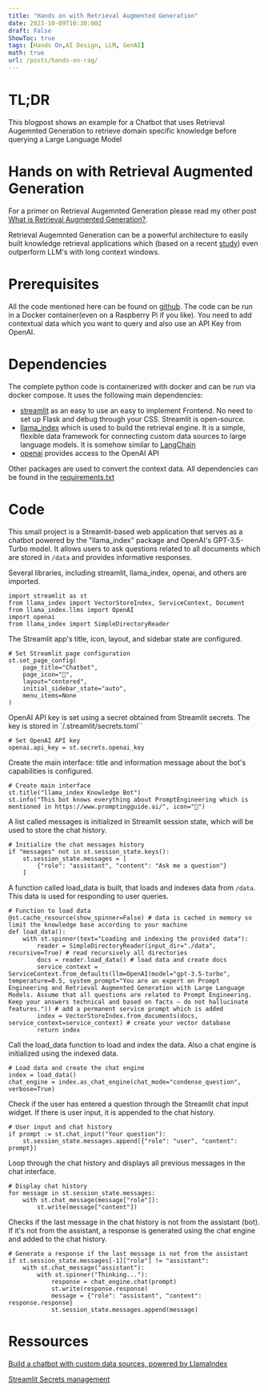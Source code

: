 ```yaml
---
title: "Hands on with Retrieval Augmented Generation"
date: 2023-10-09T10:30:00Z
draft: False
ShowToc: true
tags: [Hands On,AI Design, LLM, GenAI]
math: true
url: /posts/hands-on-rag/
---
```


# TL;DR

This blogpost shows an example for a Chatbot that uses Retrieval Augemnted Generation to retrieve domain specific knowledge before querying a Large Language Model

# Hands on with Retrieval Augmented Generation

For a primer on Retrieval Augemnted Generation please read my other post [What is Retrieval Augmented Generation?](/posts/rag).

Retrieval Augemnted Generation can be a powerful architecture to easily built knowledge retrieval applications which (based on a recent [study](https://arxiv.org/abs/2310.03025)) even outperform LLM's with long context windows.

# Prerequisites

All the code mentioned here can be found on [github](https://github.com/PatrickPT/RAG_LLM_example). The code can be run in a Docker container(even on a Raspberry Pi if you like). You need to add contextual data which you want to query and also use an API Key from OpenAI.

# Dependencies

The complete python code is containerized with docker and can be run via docker compose.
It uses the following main dependencies:
- [streamlit](https://streamlit.io) as an easy to use an easy to implement Frontend. No need to set up Flask and debug through your CSS. Streamlit is open-source.
- [llama_index](https://www.llamaindex.ai) which is used to build the retrieval engine. It is a simple, flexible data framework for connecting custom data sources to large language models. It is somehow similar to [LangChain](https://www.langchain.com)
- [openai](https://github.com/openai/openai-python) provides access to the OpenAI API

Other packages are used to convert the context data. All dependencies can be found in the [requirements.txt](https://github.com/PatrickPT/RAG_LLM_example/blob/main/requirements.txt)

# Code

This small project is a Streamlit-based web application that serves as a chatbot powered by the "llama_index" package and OpenAI's GPT-3.5-Turbo model. It allows users to ask questions related to all documents which are stored in `/data` and provides informative responses.

Several libraries, including streamlit, llama_index, openai, and others are imported.

    import streamlit as st
    from llama_index import VectorStoreIndex, ServiceContext, Document
    from llama_index.llms import OpenAI
    import openai
    from llama_index import SimpleDirectoryReader

The Streamlit app's title, icon, layout, and sidebar state are configured.

    # Set Streamlit page configuration
    st.set_page_config(
        page_title="Chatbot",
        page_icon="🦙",
        layout="centered",
        initial_sidebar_state="auto",
        menu_items=None
    )

OpenAI API key is set using a secret obtained from Streamlit secrets. The key is stored in `/.streamlit/secrets.toml``

    # Set OpenAI API key
    openai.api_key = st.secrets.openai_key

Create the main interface:
title and information message about the bot's capabilities is configured.

    # Create main interface
    st.title("llama_index Knowledge Bot")
    st.info("This bot knows everything about PromptEngineering which is mentioned in https://www.promptingguide.ai/", icon="📃")

A list called messages is initialized in Streamlit session state, which will be used to store the chat history.

    # Initialize the chat messages history
    if "messages" not in st.session_state.keys():
        st.session_state.messages = [
            {"role": "assistant", "content": "Ask me a question"}
        ]

A function called load_data is built, that loads and indexes data from `/data`. This data is used for responding to user queries.

    # Function to load data
    @st.cache_resource(show_spinner=False) # data is cached in memory so limit the knowledge base according to your machine
    def load_data():
        with st.spinner(text="Loading and indexing the provided data"):
            reader = SimpleDirectoryReader(input_dir="./data", recursive=True) # read recursively all directories 
            docs = reader.load_data() # load data and create docs
            service_context = ServiceContext.from_defaults(llm=OpenAI(model="gpt-3.5-turbo", temperature=0.5, system_prompt="You are an expert on Prompt Engineering and Retrieval Augmented Generation with Large Language Models. Assume that all questions are related to Prompt Engineering. Keep your answers technical and based on facts – do not hallucinate features.")) # add a permanent service prompt which is added
            index = VectorStoreIndex.from_documents(docs, service_context=service_context) # create your vector database
            return index

Call the load_data function to load and index the data. Also a chat engine is initialized using the indexed data.

    # Load data and create the chat engine
    index = load_data()
    chat_engine = index.as_chat_engine(chat_mode="condense_question", verbose=True)

Check if the user has entered a question through the Streamlit chat input widget. If there is user input, it is appended to the chat history.

    # User input and chat history
    if prompt := st.chat_input("Your question"):
        st.session_state.messages.append({"role": "user", "content": prompt})

Loop through the chat history and displays all previous messages in the chat interface.

    # Display chat history
    for message in st.session_state.messages:
        with st.chat_message(message["role"]):
            st.write(message["content"])

Checks if the last message in the chat history is not from the assistant (bot). If it's not from the assistant, a response is generated using the chat engine and added to the chat history.

    # Generate a response if the last message is not from the assistant
    if st.session_state.messages[-1]["role"] != "assistant":
        with st.chat_message("assistant"):
            with st.spinner("Thinking..."):
                response = chat_engine.chat(prompt)
                st.write(response.response)
                message = {"role": "assistant", "content": response.response}
                st.session_state.messages.append(message)

# Ressources

[Build a chatbot with custom data sources, powered by LlamaIndex](https://blog.streamlit.io/build-a-chatbot-with-custom-data-sources-powered-by-llamaindex/)

[Streamlit Secrets management](https://docs.streamlit.io/streamlit-community-cloud/deploy-your-app/secrets-management)
